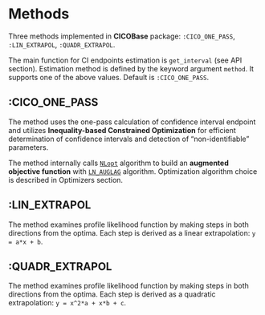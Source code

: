 # Methods

 Three methods implemented in **CICOBase** package: `:CICO_ONE_PASS`,
 `:LIN_EXTRAPOL`,
 `:QUADR_EXTRAPOL`.

The main function for CI endpoints estimation is `get_interval` (see API section). Estimation method is defined by the keyword argument `method`. It supports one of the above values. Default is `:CICO_ONE_PASS`.

## :CICO\_ONE\_PASS

The method uses the one-pass calculation of confidence interval endpoint and  utilizes **Inequality-based Constrained Optimization**
for efficient determination of confidence intervals and detection of “non-identifiable” parameters.

 The method internally calls [`NLopt`](https://nlopt.readthedocs.io/en/latest/) algorithm to build an **augmented objective function** with [`LN_AUGLAG`](https://nlopt.readthedocs.io/en/latest/NLopt_Algorithms/#augmented-lagrangian-algorithm) algorithm. Optimization algorithm choice is described in Optimizers section.

## :LIN_EXTRAPOL

The method examines profile likelihood function by making steps in both directions from the optima. 
Each step is derived as a linear extrapolation: `y = a*x + b`.

## :QUADR_EXTRAPOL

The method examines profile likelihood function by making steps in both directions from the optima. 
Each step is derived as a quadratic extrapolation: `y = x^2*a + x*b + c`.
